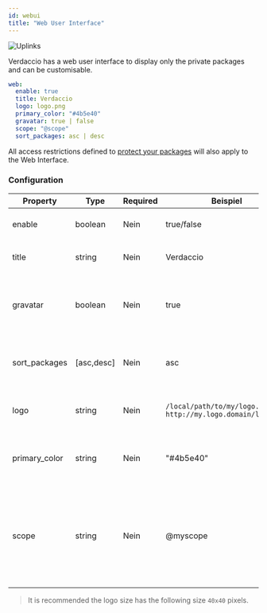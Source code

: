 ```yaml
---
id: webui
title: "Web User Interface"
---
```


![Uplinks](https://user-images.githubusercontent.com/558752/52916111-fa4ba980-32db-11e9-8a64-f4e06eb920b3.png)

Verdaccio has a web user interface to display only the private packages and can be customisable.

```yaml
web:
  enable: true
  title: Verdaccio
  logo: logo.png
  primary_color: "#4b5e40"
  gravatar: true | false
  scope: "@scope"
  sort_packages: asc | desc
```

All access restrictions defined to [protect your packages](protect-your-dependencies.md) will also apply to the Web Interface.

### Configuration

| Property      | Type       | Required | Beispiel                                                      | Support    | Beschreibung                                                                                                             |
| ------------- | ---------- | -------- | ------------------------------------------------------------- | ---------- | ------------------------------------------------------------------------------------------------------------------------ |
| enable        | boolean    | Nein     | true/false                                                    | all        | allow to display the web interface                                                                                       |
| title         | string     | Nein     | Verdaccio                                                     | all        | HTML head title description                                                                                              |
| gravatar      | boolean    | Nein     | true                                                          | `>v4`   | Gravatars will be generated under the hood if this property is enabled                                                   |
| sort_packages | [asc,desc] | Nein     | asc                                                           | `>v4`   | By default private packages are sorted by ascending                                                                      |
| logo          | string     | Nein     | `/local/path/to/my/logo.png` `http://my.logo.domain/logo.png` | all        | a URI where logo is located (header logo)                                                                                |
| primary_color | string     | Nein     | "#4b5e40"                                                     | `>4`    | The primary color to use throughout the UI (header, etc)                                                                 |
| scope         | string     | Nein     | @myscope                                                      | `>v3.x` | If you're using this registry for a specific module scope, specify that scope to set it in the webui instructions header |

> It is recommended the logo size has the following size `40x40` pixels.